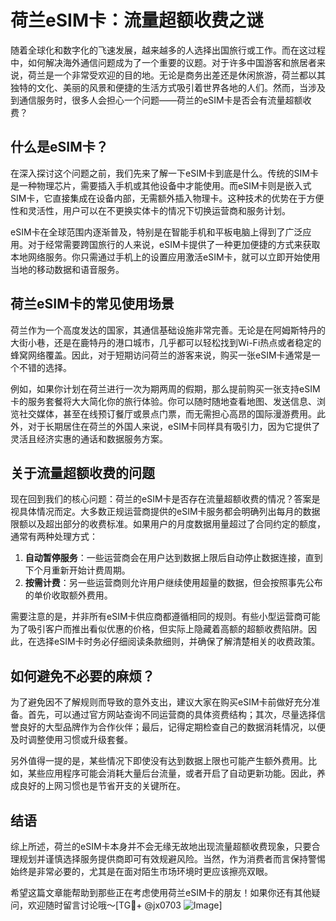 # 荷兰eSIM卡：流量超额收费之谜

随着全球化和数字化的飞速发展，越来越多的人选择出国旅行或工作。而在这过程中，如何解决海外通信问题成为了一个重要的议题。对于许多中国游客和旅居者来说，荷兰是一个非常受欢迎的目的地。无论是商务出差还是休闲旅游，荷兰都以其独特的文化、美丽的风景和便捷的生活方式吸引着世界各地的人们。然而，当涉及到通信服务时，很多人会担心一个问题——荷兰的eSIM卡是否会有流量超额收费？

## 什么是eSIM卡？

在深入探讨这个问题之前，我们先来了解一下eSIM卡到底是什么。传统的SIM卡是一种物理芯片，需要插入手机或其他设备中才能使用。而eSIM卡则是嵌入式SIM卡，它直接集成在设备内部，无需额外插入物理卡。这种技术的优势在于方便性和灵活性，用户可以在不更换实体卡的情况下切换运营商和服务计划。

eSIM卡在全球范围内逐渐普及，特别是在智能手机和平板电脑上得到了广泛应用。对于经常需要跨国旅行的人来说，eSIM卡提供了一种更加便捷的方式来获取本地网络服务。你只需通过手机上的设置应用激活eSIM卡，就可以立即开始使用当地的移动数据和语音服务。

## 荷兰eSIM卡的常见使用场景

荷兰作为一个高度发达的国家，其通信基础设施非常完善。无论是在阿姆斯特丹的大街小巷，还是在鹿特丹的港口城市，几乎都可以轻松找到Wi-Fi热点或者稳定的蜂窝网络覆盖。因此，对于短期访问荷兰的游客来说，购买一张eSIM卡通常是一个不错的选择。

例如，如果你计划在荷兰进行一次为期两周的假期，那么提前购买一张支持eSIM卡的服务套餐将大大简化你的旅行体验。你可以随时随地查看地图、发送信息、浏览社交媒体，甚至在线预订餐厅或景点门票，而无需担心高昂的国际漫游费用。此外，对于长期居住在荷兰的外国人来说，eSIM卡同样具有吸引力，因为它提供了灵活且经济实惠的通话和数据服务方案。

## 关于流量超额收费的问题

现在回到我们的核心问题：荷兰的eSIM卡是否存在流量超额收费的情况？答案是视具体情况而定。大多数正规运营商提供的eSIM卡服务都会明确列出每月的数据限额以及超出部分的收费标准。如果用户的月度数据用量超过了合同约定的额度，通常有两种处理方式：

1. **自动暂停服务**：一些运营商会在用户达到数据上限后自动停止数据连接，直到下个月重新开始计费周期。
2. **按需计费**：另一些运营商则允许用户继续使用超量的数据，但会按照事先公布的单价收取额外费用。

需要注意的是，并非所有eSIM卡供应商都遵循相同的规则。有些小型运营商可能为了吸引客户而推出看似优惠的价格，但实际上隐藏着高额的超额收费陷阱。因此，在选择eSIM卡时务必仔细阅读条款细则，并确保了解清楚相关的收费政策。

## 如何避免不必要的麻烦？

为了避免因不了解规则而导致的意外支出，建议大家在购买eSIM卡前做好充分准备。首先，可以通过官方网站查询不同运营商的具体资费结构；其次，尽量选择信誉良好的大型品牌作为合作伙伴；最后，记得定期检查自己的数据消耗情况，以便及时调整使用习惯或升级套餐。

另外值得一提的是，某些情况下即使没有达到数据上限也可能产生额外费用。比如，某些应用程序可能会消耗大量后台流量，或者开启了自动更新功能。因此，养成良好的上网习惯也是节省开支的关键所在。

## 结语

综上所述，荷兰的eSIM卡本身并不会无缘无故地出现流量超额收费现象，只要合理规划并谨慎选择服务提供商即可有效规避风险。当然，作为消费者而言保持警惕始终是非常必要的，尤其是在面对陌生市场环境时更应该擦亮双眼。

希望这篇文章能帮助到那些正在考虑使用荷兰eSIM卡的朋友！如果你还有其他疑问，欢迎随时留言讨论哦～[TG💪+ @jx0703 ![Image](https://github.com/user-attachments/assets/dbca1d08-cadb-493c-b0ec-ad6f7a83f270)]